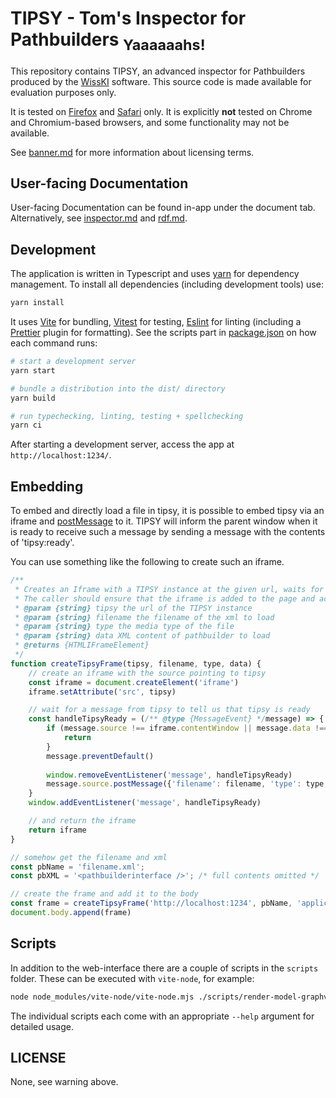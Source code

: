 # TIPSY - Tom's Inspector for Pathbuilders <sub>Yaaaaaahs!</sub>

This repository contains TIPSY, an advanced inspector for Pathbuilders produced by the [WissKI](https://wiss-ki.eu) software.
This source code is made available for evaluation purposes only.

It is tested on [Firefox](https://www.mozilla.org/en-US/firefox/new/) and [Safari](https://www.apple.com/safari/) only.
It is explicitly <b>not</b> tested on Chrome and Chromium-based browsers, and some functionality may not be available.

See [banner.md](docs/banner.md) for more information about licensing terms.

## User-facing Documentation

User-facing Documentation can be found in-app under the document tab. 
Alternatively, see [inspector.md](macros/docs/inspector.md) and [rdf.md](macros/docs/rdf.md).

## Development

The application is written in Typescript and uses [yarn](https://yarnpkg.com) for dependency management. 
To install all dependencies (including development tools) use:

```bash
yarn install
```

It uses [Vite](https://vitejs.dev) for bundling, [Vitest](https://vitest.dev) for testing, [Eslint](https://eslint.org) for linting (including a [Prettier](https://prettier.io) plugin for formatting). 
See the scripts part in [package.json](package.json) on how each command runs:
```bash
# start a development server
yarn start

# bundle a distribution into the dist/ directory
yarn build

# run typechecking, linting, testing + spellchecking
yarn ci
```

After starting a development server, access the app at `http://localhost:1234/`. 

## Embedding

To embed and directly load a file in tipsy, it is possible to embed tipsy via an iframe and [postMessage](https://developer.mozilla.org/en-US/docs/Web/API/Window/postMessage) to it.
TIPSY will inform the parent window when it is ready to receive such a message by sending a message with the contents of 'tipsy:ready'.

You can use something like the following to create such an iframe.
```javascript
/**
 * Creates an Iframe with a TIPSY instance at the given url, waits for it to be ready, and then loads the given xml data. 
 * The caller should ensure that the iframe is added to the page and actually contains tipsy.  
 * @param {string} tipsy the url of the TIPSY instance
 * @param {string} filename the filename of the xml to load
 * @param {string} type the media type of the file
 * @param {string} data XML content of pathbuilder to load
 * @returns {HTMLIFrameElement} 
 */
function createTipsyFrame(tipsy, filename, type, data) {
    // create an iframe with the source pointing to tipsy
    const iframe = document.createElement('iframe')
    iframe.setAttribute('src', tipsy)

    // wait for a message from tipsy to tell us that tipsy is ready
    const handleTipsyReady = (/** @type {MessageEvent} */message) => {
        if (message.source !== iframe.contentWindow || message.data !== 'tipsy:ready') {
            return
        }
        message.preventDefault()
    
        window.removeEventListener('message', handleTipsyReady)
        message.source.postMessage({'filename': filename, 'type': type, 'data': data}, '*');
    }
    window.addEventListener('message', handleTipsyReady)

    // and return the iframe
    return iframe
}

// somehow get the filename and xml
const pbName = 'filename.xml';
const pbXML = '<pathbuilderinterface />'; /* full contents omitted */

// create the frame and add it to the body
const frame = createTipsyFrame('http://localhost:1234', pbName, 'application/xml', pbXML)
document.body.append(frame)
```


## Scripts

In addition to the web-interface there are a couple of scripts in the `scripts` folder. 
These can be executed with `vite-node`, for example:

```bash
node node_modules/vite-node/vite-node.mjs ./scripts/render-model-graphviz.ts -p pathbuilder.xml
```

The individual scripts each come with an appropriate `--help` argument for detailed usage. 

## LICENSE

None, see warning above.

<!-- spellchecker:words HTMLIFrameElement pathbuilderinterface -->